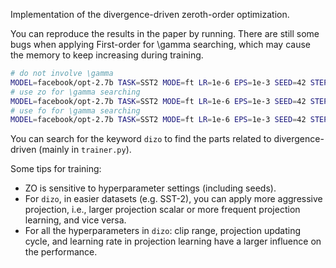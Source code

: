 Implementation of the divergence-driven zeroth-order optimization.

You can reproduce the results in the paper by running. There are still some bugs when applying First-order for \gamma searching, which may cause the memory to keep increasing during training.
```bash
# do not involve \gamma
MODEL=facebook/opt-2.7b TASK=SST2 MODE=ft LR=1e-6 EPS=1e-3 SEED=42 STEPS=4000 bash mezo.sh
# use zo for \gamma searching
MODEL=facebook/opt-2.7b TASK=SST2 MODE=ft LR=1e-6 EPS=1e-3 SEED=42 STEPS=4000 ENHANCED=zo bash mezo.sh
# use fo for \gamma searching
MODEL=facebook/opt-2.7b TASK=SST2 MODE=ft LR=1e-6 EPS=1e-3 SEED=42 STEPS=4000 ENHANCED=fo bash mezo.sh
```

You can search for the keyword `dizo` to find the parts related to divergence-driven (mainly in `trainer.py`).

Some tips for training:
* ZO is sensitive to hyperparameter settings (including seeds).
* For `dizo`, in easier datasets (e.g. SST-2), you can apply more aggressive projection, i.e., larger projection scalar or more frequent projection learning, and vice versa.
* For all the hyperparameters in `dizo`: clip range, projection updating cycle, and learning rate in projection learning have a larger influence on the performance.

